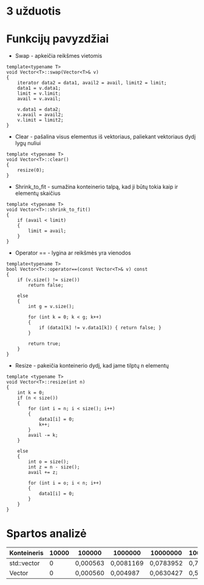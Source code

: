 # 3 užduotis

# Funkcijų pavyzdžiai

- Swap - apkeičia reikšmes vietomis
```
template<typename T>
void Vector<T>::swap(Vector<T>& v)
{
    iterator data2 = data1, avail2 = avail, limit2 = limit;
    data1 = v.data1;
    limit = v.limit;
    avail = v.avail;

    v.data1 = data2;
    v.avail = avail2;
    v.limit = limit2;
}
```
- Clear - pašalina visus elementus iš vektoriaus, paliekant vektoriaus dydį lygų nuliui
```
template <typename T>
void Vector<T>::clear()
{
    resize(0);
}
```
- Shrink_to_fit - sumažina konteinerio talpą, kad ji būtų tokia kaip ir elementų skaičius
```
template <typename T>
void Vector<T>::shrink_to_fit()
{
    if (avail < limit)
    {
        limit = avail;
    }
}
```
- Operator == - lygina ar reikšmės yra vienodos
```
template<typename T>
bool Vector<T>::operator==(const Vector<T>& v) const
{
    if (v.size() != size())
        return false;

    else
    {
        int g = v.size();

        for (int k = 0; k < g; k++)
        {
            if (data1[k] != v.data1[k]) { return false; }
        }

        return true;
    }
}
```
- Resize - pakeičia konteinerio dydį, kad jame tilptų n elementų
```
template <typename T>
void Vector<T>::resize(int n)
{
    int k = 0;
    if (n < size())
    {
        for (int i = n; i < size(); i++)
        {
            data1[i] = 0;
            k++;
        }
        avail -= k;
    }

    else
    {
        int o = size();
        int z = n - size();
        avail += z;

        for (int i = o; i < n; i++)
        {
            data1[i] = 0;
        }
    }
}
```
# Spartos analizė

| Konteineris | 10000 | 100000 | 1000000 | 10000000 | 100000000 |
|:------------|-------|--------|---------|----------|-----------|
|std::vector  |0      |0,000563|0,0081169|0,0783952 |0,799119   |
|Vector       |0      |0,000560|0,004987 |0,0630427 |0,554914   |
